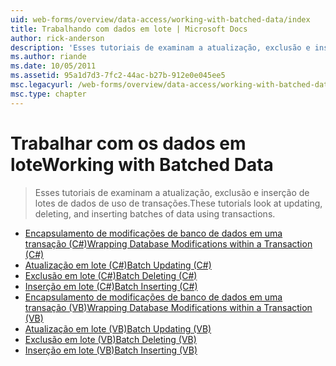 ```yaml
---
uid: web-forms/overview/data-access/working-with-batched-data/index
title: Trabalhando com dados em lote | Microsoft Docs
author: rick-anderson
description: 'Esses tutoriais de examinam a atualização, exclusão e inserção de lotes de dados de uso de transações.'
ms.author: riande
ms.date: 10/05/2011
ms.assetid: 95a1d7d3-7fc2-44ac-b27b-912e0e045ee5
msc.legacyurl: /web-forms/overview/data-access/working-with-batched-data
msc.type: chapter
---
```

<a name="working-with-batched-data"></a><span data-ttu-id="6f518-103">Trabalhar com os dados em lote</span><span class="sxs-lookup"><span data-stu-id="6f518-103">Working with Batched Data</span></span>
====================
> <span data-ttu-id="6f518-104">Esses tutoriais de examinam a atualização, exclusão e inserção de lotes de dados de uso de transações.</span><span class="sxs-lookup"><span data-stu-id="6f518-104">These tutorials look at updating, deleting, and inserting batches of data using transactions.</span></span>


- [<span data-ttu-id="6f518-105">Encapsulamento de modificações de banco de dados em uma transação (C#)</span><span class="sxs-lookup"><span data-stu-id="6f518-105">Wrapping Database Modifications within a Transaction (C#)</span></span>](wrapping-database-modifications-within-a-transaction-cs.md)
- [<span data-ttu-id="6f518-106">Atualização em lote (C#)</span><span class="sxs-lookup"><span data-stu-id="6f518-106">Batch Updating (C#)</span></span>](batch-updating-cs.md)
- [<span data-ttu-id="6f518-107">Exclusão em lote (C#)</span><span class="sxs-lookup"><span data-stu-id="6f518-107">Batch Deleting (C#)</span></span>](batch-deleting-cs.md)
- [<span data-ttu-id="6f518-108">Inserção em lote (C#)</span><span class="sxs-lookup"><span data-stu-id="6f518-108">Batch Inserting (C#)</span></span>](batch-inserting-cs.md)
- [<span data-ttu-id="6f518-109">Encapsulamento de modificações de banco de dados em uma transação (VB)</span><span class="sxs-lookup"><span data-stu-id="6f518-109">Wrapping Database Modifications within a Transaction (VB)</span></span>](wrapping-database-modifications-within-a-transaction-vb.md)
- [<span data-ttu-id="6f518-110">Atualização em lote (VB)</span><span class="sxs-lookup"><span data-stu-id="6f518-110">Batch Updating (VB)</span></span>](batch-updating-vb.md)
- [<span data-ttu-id="6f518-111">Exclusão em lote (VB)</span><span class="sxs-lookup"><span data-stu-id="6f518-111">Batch Deleting (VB)</span></span>](batch-deleting-vb.md)
- [<span data-ttu-id="6f518-112">Inserção em lote (VB)</span><span class="sxs-lookup"><span data-stu-id="6f518-112">Batch Inserting (VB)</span></span>](batch-inserting-vb.md)
